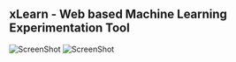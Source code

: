 ## xLearn - Web based Machine Learning Experimentation Tool

![ScreenShot](https://raw.github.com/rohanraja/xlearn/lm/screens/1.png)
![ScreenShot](https://raw.github.com/rohanraja/xlearn/lm/screens/2.png)

